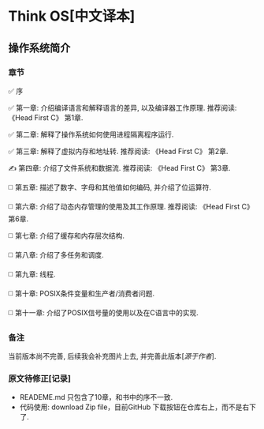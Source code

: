 Think OS[中文译本]
========
操作系统简介
-----------------------------------------


### 章节


:white_check_mark: 序

:white_check_mark: 第一章: 介绍编译语言和解释语言的差异, 以及编译器工作原理.
推荐阅读: 《Head First C》 第1章.

:white_check_mark: 第二章: 解释了操作系统如何使用进程隔离程序运行.

:white_check_mark: 第三章: 解释了虚拟内存和地址转. 推荐阅读: 《Head First C》 第2章.

:writing_hand: 第四章: 介绍了文件系统和数据流. 推荐阅读: 《Head First C》 第3章.

:white_medium_square: 第五章: 描述了数字、字母和其他值如何编码, 并介绍了位运算符.

:white_medium_square: 第六章: 介绍了动态内存管理的使用及其工作原理. 推荐阅读: 《Head First C》 第6章.

:white_medium_square: 第七章: 介绍了缓存和内存层次结构.

:white_medium_square: 第八章: 介绍了多任务和调度.

:white_medium_square: 第九章: 线程.

:white_medium_square: 第十章: POSIX条件变量和生产者/消费者问题.

:white_medium_square: 第十一章: 介绍了POSIX信号量的使用以及在C语言中的实现.

### 备注

当前版本尚不完善, 后续我会补充图片上去, 并完善此版本[*源于作者*].


### 原文待修正[记录]

- READEME.md 只包含了10章，和书中的序不一致.
- 代码使用: download Zip file，目前GitHub 下载按钮在仓库右上，而不是右下了.


